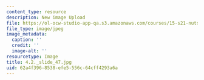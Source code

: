 ```yaml
---
content_type: resource
description: New image Upload
file: https://ol-ocw-studio-app-qa.s3.amazonaws.com/courses/15-s21-nuts-and-bolts-of-business-plans-january-iap-2014/62a4f3968538efe5556c64cff4293a6a_4.2._slide_47.jpg
file_type: image/jpeg
image_metadata:
  caption: ''
  credit: ''
  image-alt: ''
resourcetype: Image
title: 4.2._slide_47.jpg
uid: 62a4f396-8538-efe5-556c-64cff4293a6a
---
```

